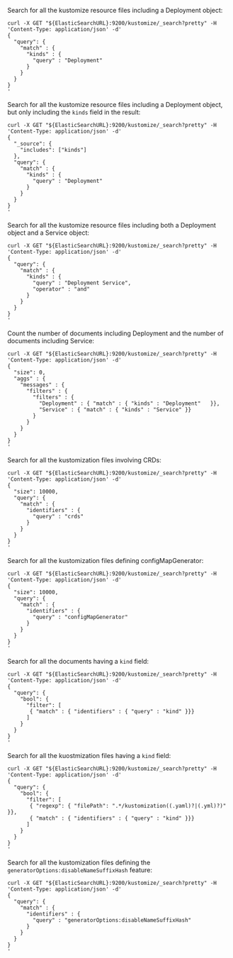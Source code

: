Search for all the kustomize resource files including a Deployment object:
```
curl -X GET "${ElasticSearchURL}:9200/kustomize/_search?pretty" -H 'Content-Type: application/json' -d'
{
  "query": {
    "match" : {
      "kinds" : {
        "query" : "Deployment"
      }
    }
  }
}
'
```

Search for all the kustomize resource files including a Deployment object, but only
including the `kinds` field in the result:
```
curl -X GET "${ElasticSearchURL}:9200/kustomize/_search?pretty" -H 'Content-Type: application/json' -d'
{
  "_source": {
    "includes": ["kinds"]
  },
  "query": {
    "match" : {
      "kinds" : {
        "query" : "Deployment"
      }
    }
  }
}
'
```

Search for all the kustomize resource files including both a Deployment object and 
a Service object:
```
curl -X GET "${ElasticSearchURL}:9200/kustomize/_search?pretty" -H 'Content-Type: application/json' -d'
{
  "query": {
    "match" : {
      "kinds" : {
        "query" : "Deployment Service",
        "operator" : "and"
      }
    }
  }
}
'
```

Count the number of documents including Deployment and the number of documents 
including Service:
```
curl -X GET "${ElasticSearchURL}:9200/kustomize/_search?pretty" -H 'Content-Type: application/json' -d'
{
  "size": 0,
  "aggs" : {
    "messages" : {
      "filters" : {
        "filters" : {
          "Deployment" : { "match" : { "kinds" : "Deployment"   }},
          "Service" : { "match" : { "kinds" : "Service" }}
        }
      }
    }
  }
}
'
```

Search for all the kustomization files involving CRDs:
```
curl -X GET "${ElasticSearchURL}:9200/kustomize/_search?pretty" -H 'Content-Type: application/json' -d'
{
  "size": 10000,
  "query": {
    "match" : {
      "identifiers" : {
        "query" : "crds"
      }
    }
  }
}
'
```

Search for all the kustomization files defining configMapGenerator:
```
curl -X GET "${ElasticSearchURL}:9200/kustomize/_search?pretty" -H 'Content-Type: application/json' -d'
{
  "size": 10000,
  "query": {
    "match" : {
      "identifiers" : {
        "query" : "configMapGenerator"
      }
    }
  }
}
'
```

Search for all the documents having a `kind` field:
```
curl -X GET "${ElasticSearchURL}:9200/kustomize/_search?pretty" -H 'Content-Type: application/json' -d'
{
  "query": {
    "bool": {
      "filter": [
       { "match" : { "identifiers" : { "query" : "kind" }}}
      ]
    }
  }
}
'
```

Search for all the kuostmization files having a `kind` field:
```
curl -X GET "${ElasticSearchURL}:9200/kustomize/_search?pretty" -H 'Content-Type: application/json' -d'
{
  "query": {
    "bool": {
      "filter": [
       { "regexp": { "filePath": ".*/kustomization((.yaml)?|(.yml)?)" }},
       { "match" : { "identifiers" : { "query" : "kind" }}}
      ]
    }
  }
}
'
```

Search for all the kustomization files defining the `generatorOptions:disableNameSuffixHash` feature:
```
curl -X GET "${ElasticSearchURL}:9200/kustomize/_search?pretty" -H 'Content-Type: application/json' -d'
{
  "query": {
    "match" : {
      "identifiers" : {
        "query" : "generatorOptions:disableNameSuffixHash"
      }
    }
  }
}
'
```